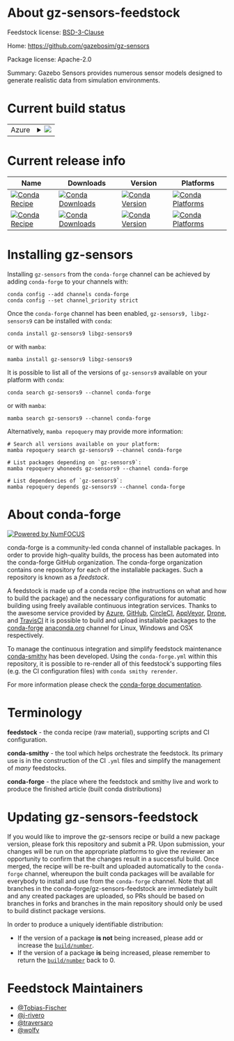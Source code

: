 About gz-sensors-feedstock
==========================

Feedstock license: [BSD-3-Clause](https://github.com/conda-forge/gz-sensors-feedstock/blob/main/LICENSE.txt)

Home: https://github.com/gazebosim/gz-sensors

Package license: Apache-2.0

Summary: Gazebo Sensors provides numerous sensor models designed to generate realistic data from simulation environments.

Current build status
====================


<table>
    
  <tr>
    <td>Azure</td>
    <td>
      <details>
        <summary>
          <a href="https://dev.azure.com/conda-forge/feedstock-builds/_build/latest?definitionId=17654&branchName=main">
            <img src="https://dev.azure.com/conda-forge/feedstock-builds/_apis/build/status/gz-sensors-feedstock?branchName=main">
          </a>
        </summary>
        <table>
          <thead><tr><th>Variant</th><th>Status</th></tr></thead>
          <tbody><tr>
              <td>linux_64_python3.10.____cpython</td>
              <td>
                <a href="https://dev.azure.com/conda-forge/feedstock-builds/_build/latest?definitionId=17654&branchName=main">
                  <img src="https://dev.azure.com/conda-forge/feedstock-builds/_apis/build/status/gz-sensors-feedstock?branchName=main&jobName=linux&configuration=linux%20linux_64_python3.10.____cpython" alt="variant">
                </a>
              </td>
            </tr><tr>
              <td>linux_64_python3.11.____cpython</td>
              <td>
                <a href="https://dev.azure.com/conda-forge/feedstock-builds/_build/latest?definitionId=17654&branchName=main">
                  <img src="https://dev.azure.com/conda-forge/feedstock-builds/_apis/build/status/gz-sensors-feedstock?branchName=main&jobName=linux&configuration=linux%20linux_64_python3.11.____cpython" alt="variant">
                </a>
              </td>
            </tr><tr>
              <td>linux_64_python3.12.____cpython</td>
              <td>
                <a href="https://dev.azure.com/conda-forge/feedstock-builds/_build/latest?definitionId=17654&branchName=main">
                  <img src="https://dev.azure.com/conda-forge/feedstock-builds/_apis/build/status/gz-sensors-feedstock?branchName=main&jobName=linux&configuration=linux%20linux_64_python3.12.____cpython" alt="variant">
                </a>
              </td>
            </tr><tr>
              <td>linux_64_python3.9.____cpython</td>
              <td>
                <a href="https://dev.azure.com/conda-forge/feedstock-builds/_build/latest?definitionId=17654&branchName=main">
                  <img src="https://dev.azure.com/conda-forge/feedstock-builds/_apis/build/status/gz-sensors-feedstock?branchName=main&jobName=linux&configuration=linux%20linux_64_python3.9.____cpython" alt="variant">
                </a>
              </td>
            </tr><tr>
              <td>linux_aarch64_python3.10.____cpython</td>
              <td>
                <a href="https://dev.azure.com/conda-forge/feedstock-builds/_build/latest?definitionId=17654&branchName=main">
                  <img src="https://dev.azure.com/conda-forge/feedstock-builds/_apis/build/status/gz-sensors-feedstock?branchName=main&jobName=linux&configuration=linux%20linux_aarch64_python3.10.____cpython" alt="variant">
                </a>
              </td>
            </tr><tr>
              <td>linux_aarch64_python3.11.____cpython</td>
              <td>
                <a href="https://dev.azure.com/conda-forge/feedstock-builds/_build/latest?definitionId=17654&branchName=main">
                  <img src="https://dev.azure.com/conda-forge/feedstock-builds/_apis/build/status/gz-sensors-feedstock?branchName=main&jobName=linux&configuration=linux%20linux_aarch64_python3.11.____cpython" alt="variant">
                </a>
              </td>
            </tr><tr>
              <td>linux_aarch64_python3.12.____cpython</td>
              <td>
                <a href="https://dev.azure.com/conda-forge/feedstock-builds/_build/latest?definitionId=17654&branchName=main">
                  <img src="https://dev.azure.com/conda-forge/feedstock-builds/_apis/build/status/gz-sensors-feedstock?branchName=main&jobName=linux&configuration=linux%20linux_aarch64_python3.12.____cpython" alt="variant">
                </a>
              </td>
            </tr><tr>
              <td>linux_aarch64_python3.9.____cpython</td>
              <td>
                <a href="https://dev.azure.com/conda-forge/feedstock-builds/_build/latest?definitionId=17654&branchName=main">
                  <img src="https://dev.azure.com/conda-forge/feedstock-builds/_apis/build/status/gz-sensors-feedstock?branchName=main&jobName=linux&configuration=linux%20linux_aarch64_python3.9.____cpython" alt="variant">
                </a>
              </td>
            </tr><tr>
              <td>linux_ppc64le_python3.10.____cpython</td>
              <td>
                <a href="https://dev.azure.com/conda-forge/feedstock-builds/_build/latest?definitionId=17654&branchName=main">
                  <img src="https://dev.azure.com/conda-forge/feedstock-builds/_apis/build/status/gz-sensors-feedstock?branchName=main&jobName=linux&configuration=linux%20linux_ppc64le_python3.10.____cpython" alt="variant">
                </a>
              </td>
            </tr><tr>
              <td>linux_ppc64le_python3.11.____cpython</td>
              <td>
                <a href="https://dev.azure.com/conda-forge/feedstock-builds/_build/latest?definitionId=17654&branchName=main">
                  <img src="https://dev.azure.com/conda-forge/feedstock-builds/_apis/build/status/gz-sensors-feedstock?branchName=main&jobName=linux&configuration=linux%20linux_ppc64le_python3.11.____cpython" alt="variant">
                </a>
              </td>
            </tr><tr>
              <td>linux_ppc64le_python3.12.____cpython</td>
              <td>
                <a href="https://dev.azure.com/conda-forge/feedstock-builds/_build/latest?definitionId=17654&branchName=main">
                  <img src="https://dev.azure.com/conda-forge/feedstock-builds/_apis/build/status/gz-sensors-feedstock?branchName=main&jobName=linux&configuration=linux%20linux_ppc64le_python3.12.____cpython" alt="variant">
                </a>
              </td>
            </tr><tr>
              <td>linux_ppc64le_python3.9.____cpython</td>
              <td>
                <a href="https://dev.azure.com/conda-forge/feedstock-builds/_build/latest?definitionId=17654&branchName=main">
                  <img src="https://dev.azure.com/conda-forge/feedstock-builds/_apis/build/status/gz-sensors-feedstock?branchName=main&jobName=linux&configuration=linux%20linux_ppc64le_python3.9.____cpython" alt="variant">
                </a>
              </td>
            </tr><tr>
              <td>osx_64_python3.10.____cpython</td>
              <td>
                <a href="https://dev.azure.com/conda-forge/feedstock-builds/_build/latest?definitionId=17654&branchName=main">
                  <img src="https://dev.azure.com/conda-forge/feedstock-builds/_apis/build/status/gz-sensors-feedstock?branchName=main&jobName=osx&configuration=osx%20osx_64_python3.10.____cpython" alt="variant">
                </a>
              </td>
            </tr><tr>
              <td>osx_64_python3.11.____cpython</td>
              <td>
                <a href="https://dev.azure.com/conda-forge/feedstock-builds/_build/latest?definitionId=17654&branchName=main">
                  <img src="https://dev.azure.com/conda-forge/feedstock-builds/_apis/build/status/gz-sensors-feedstock?branchName=main&jobName=osx&configuration=osx%20osx_64_python3.11.____cpython" alt="variant">
                </a>
              </td>
            </tr><tr>
              <td>osx_64_python3.12.____cpython</td>
              <td>
                <a href="https://dev.azure.com/conda-forge/feedstock-builds/_build/latest?definitionId=17654&branchName=main">
                  <img src="https://dev.azure.com/conda-forge/feedstock-builds/_apis/build/status/gz-sensors-feedstock?branchName=main&jobName=osx&configuration=osx%20osx_64_python3.12.____cpython" alt="variant">
                </a>
              </td>
            </tr><tr>
              <td>osx_64_python3.9.____cpython</td>
              <td>
                <a href="https://dev.azure.com/conda-forge/feedstock-builds/_build/latest?definitionId=17654&branchName=main">
                  <img src="https://dev.azure.com/conda-forge/feedstock-builds/_apis/build/status/gz-sensors-feedstock?branchName=main&jobName=osx&configuration=osx%20osx_64_python3.9.____cpython" alt="variant">
                </a>
              </td>
            </tr><tr>
              <td>osx_arm64_python3.10.____cpython</td>
              <td>
                <a href="https://dev.azure.com/conda-forge/feedstock-builds/_build/latest?definitionId=17654&branchName=main">
                  <img src="https://dev.azure.com/conda-forge/feedstock-builds/_apis/build/status/gz-sensors-feedstock?branchName=main&jobName=osx&configuration=osx%20osx_arm64_python3.10.____cpython" alt="variant">
                </a>
              </td>
            </tr><tr>
              <td>osx_arm64_python3.11.____cpython</td>
              <td>
                <a href="https://dev.azure.com/conda-forge/feedstock-builds/_build/latest?definitionId=17654&branchName=main">
                  <img src="https://dev.azure.com/conda-forge/feedstock-builds/_apis/build/status/gz-sensors-feedstock?branchName=main&jobName=osx&configuration=osx%20osx_arm64_python3.11.____cpython" alt="variant">
                </a>
              </td>
            </tr><tr>
              <td>osx_arm64_python3.12.____cpython</td>
              <td>
                <a href="https://dev.azure.com/conda-forge/feedstock-builds/_build/latest?definitionId=17654&branchName=main">
                  <img src="https://dev.azure.com/conda-forge/feedstock-builds/_apis/build/status/gz-sensors-feedstock?branchName=main&jobName=osx&configuration=osx%20osx_arm64_python3.12.____cpython" alt="variant">
                </a>
              </td>
            </tr><tr>
              <td>osx_arm64_python3.9.____cpython</td>
              <td>
                <a href="https://dev.azure.com/conda-forge/feedstock-builds/_build/latest?definitionId=17654&branchName=main">
                  <img src="https://dev.azure.com/conda-forge/feedstock-builds/_apis/build/status/gz-sensors-feedstock?branchName=main&jobName=osx&configuration=osx%20osx_arm64_python3.9.____cpython" alt="variant">
                </a>
              </td>
            </tr><tr>
              <td>win_64_python3.10.____cpython</td>
              <td>
                <a href="https://dev.azure.com/conda-forge/feedstock-builds/_build/latest?definitionId=17654&branchName=main">
                  <img src="https://dev.azure.com/conda-forge/feedstock-builds/_apis/build/status/gz-sensors-feedstock?branchName=main&jobName=win&configuration=win%20win_64_python3.10.____cpython" alt="variant">
                </a>
              </td>
            </tr><tr>
              <td>win_64_python3.11.____cpython</td>
              <td>
                <a href="https://dev.azure.com/conda-forge/feedstock-builds/_build/latest?definitionId=17654&branchName=main">
                  <img src="https://dev.azure.com/conda-forge/feedstock-builds/_apis/build/status/gz-sensors-feedstock?branchName=main&jobName=win&configuration=win%20win_64_python3.11.____cpython" alt="variant">
                </a>
              </td>
            </tr><tr>
              <td>win_64_python3.12.____cpython</td>
              <td>
                <a href="https://dev.azure.com/conda-forge/feedstock-builds/_build/latest?definitionId=17654&branchName=main">
                  <img src="https://dev.azure.com/conda-forge/feedstock-builds/_apis/build/status/gz-sensors-feedstock?branchName=main&jobName=win&configuration=win%20win_64_python3.12.____cpython" alt="variant">
                </a>
              </td>
            </tr><tr>
              <td>win_64_python3.9.____cpython</td>
              <td>
                <a href="https://dev.azure.com/conda-forge/feedstock-builds/_build/latest?definitionId=17654&branchName=main">
                  <img src="https://dev.azure.com/conda-forge/feedstock-builds/_apis/build/status/gz-sensors-feedstock?branchName=main&jobName=win&configuration=win%20win_64_python3.9.____cpython" alt="variant">
                </a>
              </td>
            </tr>
          </tbody>
        </table>
      </details>
    </td>
  </tr>
</table>

Current release info
====================

| Name | Downloads | Version | Platforms |
| --- | --- | --- | --- |
| [![Conda Recipe](https://img.shields.io/badge/recipe-gz--sensors9-green.svg)](https://anaconda.org/conda-forge/gz-sensors9) | [![Conda Downloads](https://img.shields.io/conda/dn/conda-forge/gz-sensors9.svg)](https://anaconda.org/conda-forge/gz-sensors9) | [![Conda Version](https://img.shields.io/conda/vn/conda-forge/gz-sensors9.svg)](https://anaconda.org/conda-forge/gz-sensors9) | [![Conda Platforms](https://img.shields.io/conda/pn/conda-forge/gz-sensors9.svg)](https://anaconda.org/conda-forge/gz-sensors9) |
| [![Conda Recipe](https://img.shields.io/badge/recipe-libgz--sensors9-green.svg)](https://anaconda.org/conda-forge/libgz-sensors9) | [![Conda Downloads](https://img.shields.io/conda/dn/conda-forge/libgz-sensors9.svg)](https://anaconda.org/conda-forge/libgz-sensors9) | [![Conda Version](https://img.shields.io/conda/vn/conda-forge/libgz-sensors9.svg)](https://anaconda.org/conda-forge/libgz-sensors9) | [![Conda Platforms](https://img.shields.io/conda/pn/conda-forge/libgz-sensors9.svg)](https://anaconda.org/conda-forge/libgz-sensors9) |

Installing gz-sensors
=====================

Installing `gz-sensors` from the `conda-forge` channel can be achieved by adding `conda-forge` to your channels with:

```
conda config --add channels conda-forge
conda config --set channel_priority strict
```

Once the `conda-forge` channel has been enabled, `gz-sensors9, libgz-sensors9` can be installed with `conda`:

```
conda install gz-sensors9 libgz-sensors9
```

or with `mamba`:

```
mamba install gz-sensors9 libgz-sensors9
```

It is possible to list all of the versions of `gz-sensors9` available on your platform with `conda`:

```
conda search gz-sensors9 --channel conda-forge
```

or with `mamba`:

```
mamba search gz-sensors9 --channel conda-forge
```

Alternatively, `mamba repoquery` may provide more information:

```
# Search all versions available on your platform:
mamba repoquery search gz-sensors9 --channel conda-forge

# List packages depending on `gz-sensors9`:
mamba repoquery whoneeds gz-sensors9 --channel conda-forge

# List dependencies of `gz-sensors9`:
mamba repoquery depends gz-sensors9 --channel conda-forge
```


About conda-forge
=================

[![Powered by
NumFOCUS](https://img.shields.io/badge/powered%20by-NumFOCUS-orange.svg?style=flat&colorA=E1523D&colorB=007D8A)](https://numfocus.org)

conda-forge is a community-led conda channel of installable packages.
In order to provide high-quality builds, the process has been automated into the
conda-forge GitHub organization. The conda-forge organization contains one repository
for each of the installable packages. Such a repository is known as a *feedstock*.

A feedstock is made up of a conda recipe (the instructions on what and how to build
the package) and the necessary configurations for automatic building using freely
available continuous integration services. Thanks to the awesome service provided by
[Azure](https://azure.microsoft.com/en-us/services/devops/), [GitHub](https://github.com/),
[CircleCI](https://circleci.com/), [AppVeyor](https://www.appveyor.com/),
[Drone](https://cloud.drone.io/welcome), and [TravisCI](https://travis-ci.com/)
it is possible to build and upload installable packages to the
[conda-forge](https://anaconda.org/conda-forge) [anaconda.org](https://anaconda.org/)
channel for Linux, Windows and OSX respectively.

To manage the continuous integration and simplify feedstock maintenance
[conda-smithy](https://github.com/conda-forge/conda-smithy) has been developed.
Using the ``conda-forge.yml`` within this repository, it is possible to re-render all of
this feedstock's supporting files (e.g. the CI configuration files) with ``conda smithy rerender``.

For more information please check the [conda-forge documentation](https://conda-forge.org/docs/).

Terminology
===========

**feedstock** - the conda recipe (raw material), supporting scripts and CI configuration.

**conda-smithy** - the tool which helps orchestrate the feedstock.
                   Its primary use is in the construction of the CI ``.yml`` files
                   and simplify the management of *many* feedstocks.

**conda-forge** - the place where the feedstock and smithy live and work to
                  produce the finished article (built conda distributions)


Updating gz-sensors-feedstock
=============================

If you would like to improve the gz-sensors recipe or build a new
package version, please fork this repository and submit a PR. Upon submission,
your changes will be run on the appropriate platforms to give the reviewer an
opportunity to confirm that the changes result in a successful build. Once
merged, the recipe will be re-built and uploaded automatically to the
`conda-forge` channel, whereupon the built conda packages will be available for
everybody to install and use from the `conda-forge` channel.
Note that all branches in the conda-forge/gz-sensors-feedstock are
immediately built and any created packages are uploaded, so PRs should be based
on branches in forks and branches in the main repository should only be used to
build distinct package versions.

In order to produce a uniquely identifiable distribution:
 * If the version of a package **is not** being increased, please add or increase
   the [``build/number``](https://docs.conda.io/projects/conda-build/en/latest/resources/define-metadata.html#build-number-and-string).
 * If the version of a package **is** being increased, please remember to return
   the [``build/number``](https://docs.conda.io/projects/conda-build/en/latest/resources/define-metadata.html#build-number-and-string)
   back to 0.

Feedstock Maintainers
=====================

* [@Tobias-Fischer](https://github.com/Tobias-Fischer/)
* [@j-rivero](https://github.com/j-rivero/)
* [@traversaro](https://github.com/traversaro/)
* [@wolfv](https://github.com/wolfv/)

